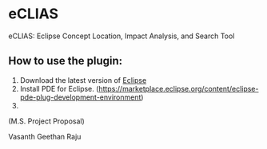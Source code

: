 # eCLIAS
eCLIAS: Eclipse Concept Location, Impact Analysis, and Search Tool

## How to use the plugin: 
1. Download the latest version of [Eclipse](https://www.eclipse.org/downloads/)
1. Install PDE for Eclipse. (https://marketplace.eclipse.org/content/eclipse-pde-plug-development-environment)
1. 
	

(M.S. Project Proposal)

Vasanth Geethan Raju
